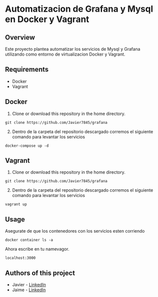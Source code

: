 # Automatizacion de Grafana y Mysql en Docker y Vagrant
## Overview
Este proyecto plantea automatizar los servicios de Mysql y Grafana utilizando como entorno de virtualizacion Docker y Vagrant.
## Requirements
- Docker
- Vagrant
## Docker
1. Clone or download this repository in the home directory.
```
git clone https://github.com/Javier7845/grafana
```
2. Dentro de la carpeta del repositorio descargado corremos el siguiente comando para levantar los servicios
```
docker-compose up -d
```
## Vagrant
1. Clone or download this repository in the home directory.
```
git clone https://github.com/Javier7845/grafana
```
2. Dentro de la carpeta del repositorio descargado corremos el siguiente comando para levantar los servicios
```
vagrant up
```
## Usage
Asegurate de que los contenedores con los servicios esten corriendo
```
docker container ls -a
```
Ahora escribe en tu namevagor.
```
localhost:3000
```
## Authors of this project
- Javier - [LinkedIn](https://www.linkedin.com/in/javec/)
- Jaime - [LinkedIn](https://www.linkedin.com/in/jaime-astudillo-664754228/)
